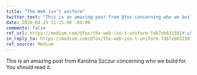 ```yaml
---
title: "The Web isn’t uniform"
twitter_text: "This is an amazing post from @fox concerning who we build for. You should read it."
date: 2016-04-25 11:15:08 -04:00
comments: false
ref_url: https://medium.com/@fox/the-web-isn-t-uniform-fd67eb631501#.yhcz5c3k6
in_reply_to: https://medium.com/@fox/the-web-isn-t-uniform-fd67eb631501#.yhcz5c3k6
ref_source: Medium
---
```


This is an amazing post from Karolina Szczur concerning who we build for. You should read it.